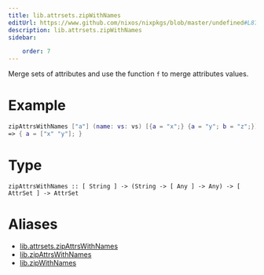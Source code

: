 ```yaml
---
title: lib.attrsets.zipWithNames
editUrl: https://www.github.com/nixos/nixpkgs/blob/master/undefined#L879C5
description: lib.attrsets.zipWithNames
sidebar:

    order: 7
---
```


Merge sets of attributes and use the function `f` to merge attributes
values.

# Example

```nix
zipAttrsWithNames ["a"] (name: vs: vs) [{a = "x";} {a = "y"; b = "z";}]
=> { a = ["x" "y"]; }
```

# Type

```
zipAttrsWithNames :: [ String ] -> (String -> [ Any ] -> Any) -> [ AttrSet ] -> AttrSet
```


# Aliases

- [lib.attrsets.zipAttrsWithNames](/nix-doc-comments/reference/lib/attrsets/lib-attrsets-zipattrswithnames)
- [lib.zipAttrsWithNames](/nix-doc-comments/reference/lib/lib-zipattrswithnames)
- [lib.zipWithNames](/nix-doc-comments/reference/lib/lib-zipwithnames)


